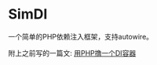# SimDI
一个简单的PHP依赖注入框架，支持autowire。

附上之前写的一篇文: [用PHP撸一个DI容器](https://justpoet.github.io/2017/07/16/%E7%94%A8PHP%E6%92%B8%E4%B8%80%E4%B8%AADI%E5%AE%B9%E5%99%A8/)